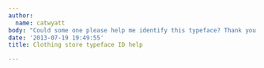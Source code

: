 ```yaml
---
author:
  name: catwyatt
body: "Could some one please help me identify this typeface? Thank you!\r\n\r\n[img:sites/default/files/old-images/Maeven_4853.jpg]"
date: '2013-07-19 19:49:55'
title: Clothing store typeface ID help

---
```

